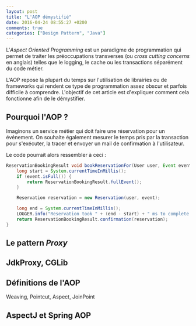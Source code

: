 ```yaml
---
layout: post
title: "L'AOP démystifié"
date: 2016-04-24 08:55:27 +0200
comments: true
categories: ["Design Pattern", "Java"]
---
```


L'_Aspect Oriented Programming_ est un paradigme de programmation qui permet de traiter les préoccupations transverses (ou _cross cutting concerns_ en anglais) telles que le logging, le cache ou les transactions séparément du code métier.

L'AOP repose la plupart du temps sur l'utilisation de librairies ou de frameworks qui rendent ce type de programmation assez obscur et parfois difficile à comprendre. L'objectif de cet article est d'expliquer comment cela fonctionne afin de le démystifier.

<!-- more -->

## Pourquoi l'AOP ?

Imaginons un service métier qui doit faire une réservation pour un événement. On souhaite également mesurer le temps pris par la transaction pour s'exécuter, la tracer et envoyer un mail de confirmation à l'utilisateur.

Le code pourrait alors ressembler à ceci :

```java
ReservationBookingResult void bookReservationFor(User user, Event event) {
	long start = System.currentTimeInMillis();
    if (event.isFull()) {
    	return ReservationBookingResult.fullEvent();
    }

	Reservation reservation = new Reservation(user, event);

	long end = System.currentTimeInMillis();
	LOGGER.info("Reservation took " + (end - start) + " ms to complete.");
	return ReservationBookingResult.confirmation(reservation);
}
```

## Le pattern _Proxy_

## JdkProxy, CGLib

## Définitions de l'AOP

Weaving, Pointcut, Aspect, JoinPoint

## AspectJ et Spring AOP